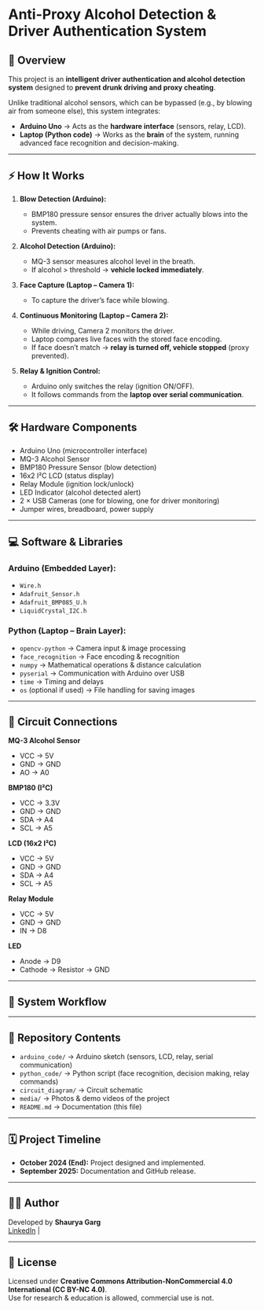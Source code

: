 # Anti-Proxy Alcohol Detection & Driver Authentication System

## 📌 Overview
This project is an **intelligent driver authentication and alcohol detection system** designed to **prevent drunk driving and proxy cheating**.  

Unlike traditional alcohol sensors, which can be bypassed (e.g., by blowing air from someone else), this system integrates:  
- **Arduino Uno** → Acts as the **hardware interface** (sensors, relay, LCD).  
- **Laptop (Python code)** → Works as the **brain** of the system, running advanced face recognition and decision-making.  

---

## ⚡ How It Works
1. **Blow Detection (Arduino):**  
   - BMP180 pressure sensor ensures the driver actually blows into the system.  
   - Prevents cheating with air pumps or fans.  

2. **Alcohol Detection (Arduino):**  
   - MQ-3 sensor measures alcohol level in the breath.  
   - If alcohol > threshold → **vehicle locked immediately**.  

3. **Face Capture (Laptop – Camera 1):**  
   - To capture the driver’s face while blowing.  
   
4. **Continuous Monitoring (Laptop – Camera 2):**  
   - While driving, Camera 2 monitors the driver.  
   - Laptop compares live faces with the stored face encoding.  
   - If face doesn’t match → **relay is turned off, vehicle stopped** (proxy prevented).  

5. **Relay & Ignition Control:**  
   - Arduino only switches the relay (ignition ON/OFF).  
   - It follows commands from the **laptop over serial communication**.  

---

## 🛠 Hardware Components
- Arduino Uno (microcontroller interface)  
- MQ-3 Alcohol Sensor  
- BMP180 Pressure Sensor (blow detection)  
- 16x2 I²C LCD (status display)  
- Relay Module (ignition lock/unlock)  
- LED Indicator (alcohol detected alert)  
- 2 × USB Cameras (one for blowing, one for driver monitoring)  
- Jumper wires, breadboard, power supply  

---

## 💻 Software & Libraries

### Arduino (Embedded Layer):
- `Wire.h`  
- `Adafruit_Sensor.h`  
- `Adafruit_BMP085_U.h`  
- `LiquidCrystal_I2C.h`  

### Python (Laptop – Brain Layer):
- `opencv-python` → Camera input & image processing  
- `face_recognition` → Face encoding & recognition  
- `numpy` → Mathematical operations & distance calculation  
- `pyserial` → Communication with Arduino over USB  
- `time` → Timing and delays  
- `os` (optional if used) → File handling for saving images  

---

## 🔌 Circuit Connections

**MQ-3 Alcohol Sensor**  
- VCC → 5V  
- GND → GND  
- AO → A0  

**BMP180 (I²C)**  
- VCC → 3.3V  
- GND → GND  
- SDA → A4  
- SCL → A5  

**LCD (16x2 I²C)**  
- VCC → 5V  
- GND → GND  
- SDA → A4  
- SCL → A5  

**Relay Module**  
- VCC → 5V  
- GND → GND  
- IN → D8  

**LED**  
- Anode → D9  
- Cathode → Resistor → GND  

---

## 🚦 System Workflow

---

## 📂 Repository Contents
- `arduino_code/` → Arduino sketch (sensors, LCD, relay, serial communication)  
- `python_code/` → Python script (face recognition, decision making, relay commands)  
- `circuit_diagram/` → Circuit schematic  
- `media/` → Photos & demo videos of the project  
- `README.md` → Documentation (this file)  

---

## 🗓️ Project Timeline
- **October 2024 (End):** Project designed and implemented.  
- **September 2025:** Documentation and GitHub release.  

---

## 👨‍💻 Author
Developed by **Shaurya Garg**  
[LinkedIn](https://www.linkedin.com/in/shaurya-garg-445a93386/) |  

---

## 📜 License
Licensed under **Creative Commons Attribution-NonCommercial 4.0 International (CC BY-NC 4.0)**.  
Use for research & education is allowed, commercial use is not.  
